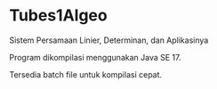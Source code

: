 # Tubes1Algeo
Sistem Persamaan Linier, Determinan, dan Aplikasinya

Program dikompilasi menggunakan Java SE 17.

Tersedia batch file untuk kompilasi cepat.

